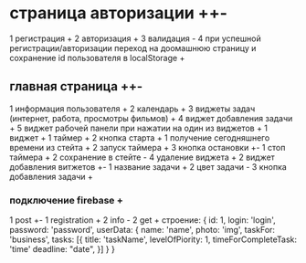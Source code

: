 # страница авторизации ++-
1 регистрация +
2 авторизация +
3 валидация -
4 при успешной регистрации/авторизации переход на доомашнюю страницу и сохранение id пользователя в localStorage +

## главная страница ++-
1 информация пользователя +
2 календарь +
3 виджеты задач (интернет, работа, просмотры фильмов) +
4 виджет добавления задачи +
5 виджет рабочей панели при нажатии на один из виджетов +
    1 виджет +
        1 таймер +
        2 кнопка старта +
            1 получение сегодняшнего времени из стейта +
            2 запуск таймера +
        3 кнопка остановки +-
            1 стоп таймера +
            2 сохранение в стейте -
        4 удаление виджета +
    2 виджет добавления витжетов +-
        1 название задачи +
        2 цвет задачи -
        3 кнопка добавления задачи +

### подключение firebase +
1 post +-
    1 registration +
    2 info -
2 get +
строение:
{
    id: 1,
    login: 'login',
    password: 'password',
    userData: {
        name: 'name',
        photo: 'img',
        taskFor: 'business',
        tasks: [{
            title: 'taskName',
            levelOfPiority: 1,
            timeForCompleteTask: 'time'
            deadline: "date",
        }]
    }
}